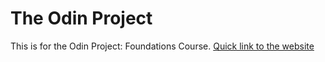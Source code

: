 # The Odin Project

This is for the Odin Project: Foundations Course.
<a href="https://macodocious.github.io/odin">Quick link to the website</a>